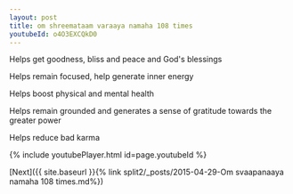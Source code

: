 ```yaml
---
layout: post
title: om shreemataam varaaya namaha 108 times
youtubeId: o4O3EXCQkD0
---
```

 
 
Helps get goodness, bliss and peace and God's blessings
 
Helps remain focused, help generate inner energy 
 
Helps boost physical and mental health 
 
Helps remain grounded and generates a sense of gratitude towards the greater power 
 
Helps reduce bad karma
 
 
 
 


{% include youtubePlayer.html id=page.youtubeId %}
 
[Next]({{ site.baseurl }}{% link  split2/_posts/2015-04-29-Om svaapanaaya namaha 108 times.md%})
 
